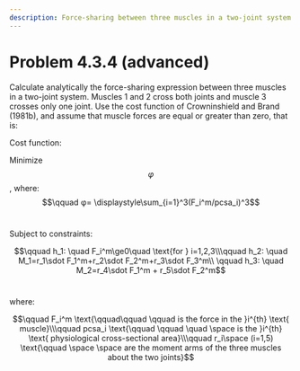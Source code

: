 ```yaml
---
description: Force-sharing between three muscles in a two-joint system.
---
```


# Problem 4.3.4 (advanced)

Calculate analytically the force-sharing expression between three muscles in a two-joint system. Muscles 1 and 2 cross both joints and muscle 3 crosses only one joint. Use the cost function of Crowninshield and Brand (1981b), and assume that muscle forces are equal or greater than zero, that is:

Cost function:

Minimize $$φ$$​, where: $$\qquad φ= \displaystyle\sum_{i=1}^3(F_i^m/pcsa_i)^3$$​

Subject to constraints:

$$\qquad h_1: \quad F_i^m\ge0\quad \text{for } i=1,2,3\\\qquad h_2: \quad M_1=r_1\sdot F_1^m+r_2\sdot F_2^m+r_3\sdot F_3^m\\ \qquad h_3: \quad M_2=r_4\sdot F_1^m + r_5\sdot F_2^m$$​

where:

$$\qquad F_i^m \text{\qquad\qquad \qquad is the force in the }i^{th} \text{ muscle}\\\qquad pcsa_i \text{\qquad \qquad \quad \space is the }i^{th} \text{ physiological cross-sectional area}\\\qquad r_i\space (i=1,5) \text{\qquad \space \space are the moment arms of the three muscles about the two joints}$$​
